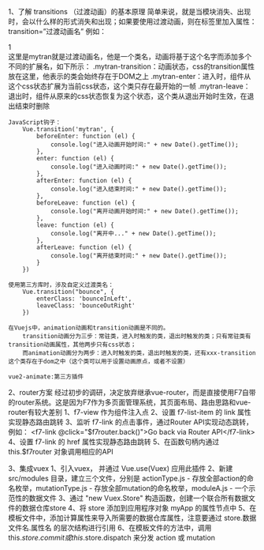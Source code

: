 1、了解 transitions （过渡动画）的基本原理
    简单来说，就是当模块消失、出现时，会以什么样的形式消失和出现；如果要使用过渡动画，则在标签里加入属性：transition=”过渡动画名”
    例如：
        <div class="box" v-if="box_1" transition="mytran">1</div>
    这里是mytran就是过渡动画名，他是一个类名，动画将基于这个名字而添加多个不同的扩展名，如下所示：
        .mytran-transition：动画状态，css的transition属性放在这里，他表示的类会始终存在于DOM之上
        .mytran-enter：进入时，组件从这个css状态扩展为当前css状态，这个类只存在最开始的一帧
        .mytran-leave：退出时，组件从原来的css状态恢复为这个状态，这个类从退出开始时生效，在退出结束时删除

    JavaScript钩子：
        Vue.transition('mytran', { 
            beforeEnter: function (el) {
                console.log("进入动画开始时间:" + new Date().getTime()); 
            }, 
            enter: function (el) { 
                console.log("进入动画时间:" + new Date().getTime()); 
            }, 
            afterEnter: function (el) { 
                console.log("进入结束时间:" + new Date().getTime()); 
            }, 
            beforeLeave: function (el) { 
                console.log("离开动画开始时间:" + new Date().getTime()); 
            }, 
            leave: function (el) { 
                console.log("离开中..." + new Date().getTime()); 
            }, 
            afterLeave: function (el) { 
                console.log("离开结束时间:" + new Date().getTime()); 
            } 
        })

    使用第三方库时，涉及自定义过渡类名：
        Vue.transition("bounce", { 
            enterClass: 'bounceInLeft', 
            leaveClass: 'bounceOutRight'
        })

    在Vuejs中，animation动画和transition动画是不同的。
        transition动画分为三步：常驻类，进入时触发的类，退出时触发的类；只有常驻类有transition动画属性，其他两步只有css状态；
        而animation动画分为两步：进入时触发的类，退出时触发的类，还有xxx-transition这个类存在于dom之中（这个类可以用于设置动画原点，或者不设置）

    vue2-animate:第三方插件

2、router方案
    经过初步的调研，决定放弃继承vue-router，而是直接使用F7自带的router系统。这是因为F7作为多页面管理系统，其页面布局、路由思路和vue-router有较大差别
    1、f7-view 作为组件注入点
    2、设置 f7-list-item 的 link 属性实现静态路由跳转
    3、监听 f7-link 的点击事件，通过Router API实现动态跳转，例如：
        <f7-link @click="$f7router.back()">Go back via Router API</f7-link>
    4、设置 f7-link 的 href 属性实现静态路由跳转
    5、在函数句柄内通过 this.$f7router 对象调用相应的API

3、集成vuex
    1、引入vuex， 并通过 Vue.use(Vuex) 应用此插件
    2、新建 src/modules 目录，建立三个文件，分别是 actionType.js - 存放全部action的命名枚举，mutationType.js - 存放全部mutation的命名枚举，moduleA.js - 一个示范性的数据文件
    3、通过 "new Vuex.Store" 构造函数，创建一个联合所有数据文件的数据仓库store
    4、将 store 添加到应用程序对象 myApp 的属性节点中
    5、在模板文件中，添加计算属性来导入所需要的数据仓库属性，注意要通过 store.数据文件名.属性名 的层次结构进行引用
    6、在模板文件的方法中，调用 this.$store.commit 或 this.$store.dispatch 来分发 action 或 mutation

